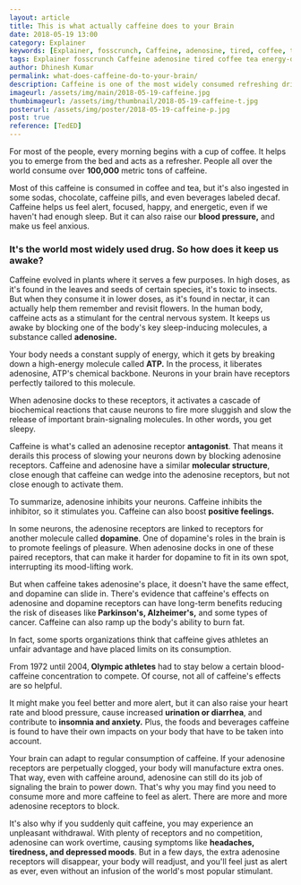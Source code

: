 ```yaml
---
layout: article
title: This is what actually caffeine does to your Brain
date: 2018-05-19 13:00 
category: Explainer
keywords: [Explainer, fosscrunch, Caffeine, adenosine, tired, coffee, tea, energy drink, receptors, body tired, brain, neurons]
tags: Explainer fosscrunch Caffeine adenosine tired coffee tea energy-drink receptors body-tired brain neurons
author: Dhinesh Kumar
permalink: what-does-caffeine-do-to-your-brain/
description: Caffeine is one of the most widely consumed refreshing drink, But actually what does caffeine does to your brain to be so active, to get answered read the blog.
imageurl: /assets/img/main/2018-05-19-caffeine.jpg
thumbimageurl: /assets/img/thumbnail/2018-05-19-caffeine-t.jpg
posterurl: /assets/img/poster/2018-05-19-caffeine-p.jpg
post: true
reference: [TedED]
---
```

<p><span class="first-letter">F</span>or most of the people, every morning begins with a cup of coffee. It helps you to emerge from the bed and acts as a refresher. People all over the world consume over <strong>100,000</strong> metric tons of caffeine.</p>
<p>Most of this caffeine is consumed in coffee and tea, but it's also ingested in some sodas, chocolate, caffeine pills, and even beverages labeled decaf. Caffeine helps us feel alert, focused, happy, and energetic, even if we haven't had enough sleep. But it can also raise our <strong>blood pressure,</strong> and make us feel anxious.</p>
<h3><strong>It's the world most widely used drug. So how does it keep us awake?</strong></h3>
<p>Caffeine evolved in plants where it serves a few purposes. In high doses, as it's found in the leaves and seeds of certain species, it's toxic to insects. But when they consume it in lower doses, as it's found in nectar, it can actually help them remember and revisit flowers. In the human body, caffeine acts as a stimulant for the central nervous system. It keeps us awake by blocking one of the body's key sleep-inducing molecules, a substance called <strong>adenosine.</strong></p>
<p>Your body needs a constant supply of energy, which it gets by breaking down a high-energy molecule called <strong>ATP.</strong> In the process, it liberates adenosine, ATP's chemical backbone. Neurons in your brain have receptors perfectly tailored to this molecule.</p>
<p>When adenosine docks to these receptors, it activates a cascade of biochemical reactions that cause neurons to fire more sluggish and slow the release of important brain-signaling molecules. In other words, you get sleepy.</p>
<p>Caffeine is what's called an adenosine receptor <strong>antagonist</strong>. That means it derails this process of slowing your neurons down by blocking adenosine receptors. Caffeine and adenosine have a similar <strong>molecular structure</strong>, close enough that caffeine can wedge into the adenosine receptors, but not close enough to activate them.</p>
<p>To summarize, adenosine inhibits your neurons. Caffeine inhibits the inhibitor, so it stimulates you. Caffeine can also boost <strong>positive feelings.</strong></p>
<p>In some neurons, the adenosine receptors are linked to receptors for another molecule called <strong>dopamine</strong>. One of dopamine's roles in the brain is to promote feelings of pleasure. When adenosine docks in one of these paired receptors, that can make it harder for dopamine to fit in its own spot, interrupting its mood-lifting work.</p>
<p>But when caffeine takes adenosine's place, it doesn't have the same effect, and dopamine can slide in. There's evidence that caffeine's effects on adenosine and dopamine receptors can have long-term benefits reducing the risk of diseases like<strong> Parkinson's, Alzheimer's,</strong> and some types of cancer. Caffeine can also ramp up the body's ability to burn fat.</p>
<p>In fact, some sports organizations think that caffeine gives athletes an unfair advantage and have placed limits on its consumption.</p>
<p>From 1972 until 2004,<strong> Olympic athletes</strong> had to stay below a certain blood-caffeine concentration to compete. Of course, not all of caffeine's effects are so helpful.</p>
<p>It might make you feel better and more alert, but it can also raise your heart rate and blood pressure, cause increased <strong>urination or diarrhea</strong>, and contribute to <strong>insomnia and anxiety.</strong> Plus, the foods and beverages caffeine is found to have their own impacts on your body that have to be taken into account.</p>
<p>Your brain can adapt to regular consumption of caffeine. If your adenosine receptors are perpetually clogged, your body will manufacture extra ones. That way, even with caffeine around, adenosine can still do its job of signaling the brain to power down. That's why you may find you need to consume more and more caffeine to feel as alert. There are more and more adenosine receptors to block.</p>
<p>It's also why if you suddenly quit caffeine, you may experience an unpleasant withdrawal. With plenty of receptors and no competition, adenosine can work overtime, causing symptoms like <strong>headaches, tiredness, and depressed moods</strong>. But in a few days, the extra adenosine receptors will disappear, your body will readjust, and you'll feel just as alert as ever, even without an infusion of the world's most popular stimulant.</p>